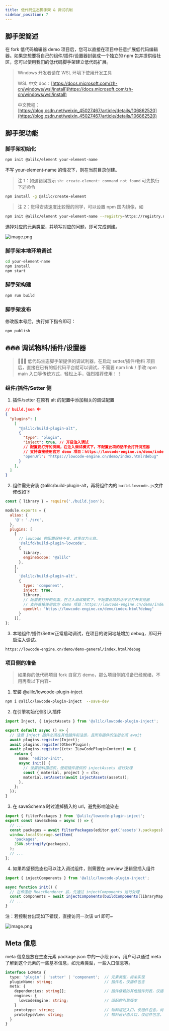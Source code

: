 ```yaml
---
title: 低代码生态脚手架 & 调试机制
sidebar_position: 7
---
```

## 脚手架简述

在 fork 低代码编辑器 demo 项目后，您可以直接在项目中任意扩展低代码编辑器。如果您想要将自己的组件/插件/设置器封装成一个独立的 npm 包并提供给社区，您可以使用我们的低代码脚手架建立低代码扩展。

> Windows 开发者请在 WSL 环境下使用开发工具
>
> WSL 中文 doc：[https://docs.microsoft.com/zh-cn/windows/wsl/install](https://docs.microsoft.com/zh-cn/windows/wsl/install)
>
> 中文教程：[https://blog.csdn.net/weixin_45027467/article/details/106862520](https://blog.csdn.net/weixin_45027467/article/details/106862520)


## 脚手架功能
### 脚手架初始化

```bash
npm init @alilc/element your-element-name
```
不写 your-element-name 的情况下，则在当前目录创建。

> 注 1：如遇错误提示 `sh: create-element: command not found` 可先执行下述命令
```bash
npm install -g @alilc/create-element
```

> 注 2：觉得安装速度比较慢的同学，可以设置 npm 国内镜像，如
```bash
npm init @alilc/element your-element-name --registry=https://registry.npmmirror.com
```

选择对应的元素类型，并填写对应的问题，即可完成创建。

![image.png](https://img.alicdn.com/imgextra/i3/O1CN01LAaw2R1veHDYUzGB1_!!6000000006197-2-tps-676-142.png)

### 脚手架本地环境调试

```bash
cd your-element-name
npm install
npm start
```

### 脚手架构建

```bash
npm run build
```

### 脚手架发布

修改版本号后，执行如下指令即可：

```bash
npm publish
```

## 🔥🔥🔥 调试物料/插件/设置器

> 📢📢📢 低代码生态脚手架提供的调试利器，在启动 setter/插件/物料 项目后，直接在已有的低代码平台就可以调试，不需要 npm link / 手改 npm main 入口等传统方式，轻松上手，强烈推荐使用！！

### 组件/插件/Setter 侧

1. 插件/setter 在原有 alt 的配置中添加相关的调试配置
  ```json
  // build.json 中
  {
    "plugins": [
      [
        "@alilc/build-plugin-alt",
        {
          "type": "plugin",
          "inject": true, // 开启注入调试
          // 配置要打开的页面，在注入调试模式下，不配置此项的话不会打开浏览器
          // 支持直接使用官方 demo 项目：https://lowcode-engine.cn/demo/index.html
          "openUrl": "https://lowcode-engine.cn/demo/index.html?debug"
        }
      ],
    ]
  }
  ```

2. 组件需先安装 @alilc/build-plugin-alt，再将组件内的 `build.lowcode.js`文件修改如下
  ```javascript
  const { library } = require('./build.json');

  module.exports = {
    alias: {
      '@': './src',
    },
    plugins: [
      [
        // lowcode 的配置保持不变，这里仅为示意。
        '@alifd/build-plugin-lowcode',
        {
          library,
          engineScope: "@alilc"
        },
      ],
      [
        '@alilc/build-plugin-alt',
        {
          type: 'component',
          inject: true,
          library,
          // 配置要打开的页面，在注入调试模式下，不配置此项的话不会打开浏览器
          // 支持直接使用官方 demo 项目：https://lowcode-engine.cn/demo/index.html
          openUrl: "https://lowcode-engine.cn/demo/index.html?debug"
        }
      ]],
  };
  ```

3. 本地组件/插件/Setter正常启动调试，在项目的访问地址增加 debug，即可开启注入调试。
  ```url
  https://lowcode-engine.cn/demo/demo-general/index.html?debug
  ```

### 项目侧的准备

> 如果你的低代码项目 fork 自官方 demo，那么项目侧的准备已经就绪，不用再看以下内容~

1. 安装 @alilc/lowcode-plugin-inject
  ```bash
  npm i @alilc/lowcode-plugin-inject  --save-dev
  ```

2. 在引擎初始化侧引入插件
  ```typescript
  import Inject, { injectAssets } from '@alilc/lowcode-plugin-inject';

  export default async () => {
    // 注意 Inject 插件必须在其他插件前注册，且所有插件的注册必须 await
    await plugins.register(Inject);
    await plugins.register(OtherPlugin);
    await plugins.register((ctx: ILowCodePluginContext) => {
      return {
        name: "editor-init",
        async init() {
          // 设置物料描述前，使用插件提供的 injectAssets 进行处理
          const { material, project } = ctx;
          material.setAssets(await injectAssets(assets));
        },
      };
    });
  }
  ```

3. 在 saveSchema 时过滤掉插入的 url，避免影响渲染态
  ```typescript
  import { filterPackages } from '@alilc/lowcode-plugin-inject';
  export const saveSchema = async () => {
    // ...
    const packages = await filterPackages(editor.get('assets').packages);
    window.localStorage.setItem(
      'packages',
      JSON.stringify(packages),
    );
    // ...
  };
  ```

4. 如果希望预览态也可以注入调试组件，则需要在 preview 逻辑里插入组件
  ```javascript
  import { injectComponents } from '@alilc/lowcode-plugin-inject';

  async function init() {
    // 在传递给 ReactRenderer 前，先通过 injectComponents 进行处理
    const components = await injectComponents(buildComponents(libraryMap, componentsMap));
    // ...
  }
  ```

注：若控制台出现如下错误，直接访问一次该 url 即可~

![image.png](https://img.alicdn.com/imgextra/i1/O1CN01cvKmeK1saCqpIxbLW_!!6000000005782-2-tps-1418-226.png)


## Meta 信息
meta 信息是放在生态元素 package.json 中的一小段 json，用户可以通过 meta 了解到这个元素的一些基本信息，如元素类型，一些入口信息等。

```typescript
interface LcMeta {
  type: 'plugin' | 'setter' | 'component';  // 元素类型，尚未实现
  pluginName: string;                       // 插件名，仅插件包含
  meta: {
    dependencies: string[];                 // 插件依赖的其他插件列表，仅插件包含
    engines: {
      lowcodeEngine: string;                // 适配的引擎版本
    }
    prototype: string;                      // 物料描述入口，仅组件包含，尚未实现
    prototypeView: string;                  // 物料设计态入口，仅组件包含，尚未实现
  }
}
```
